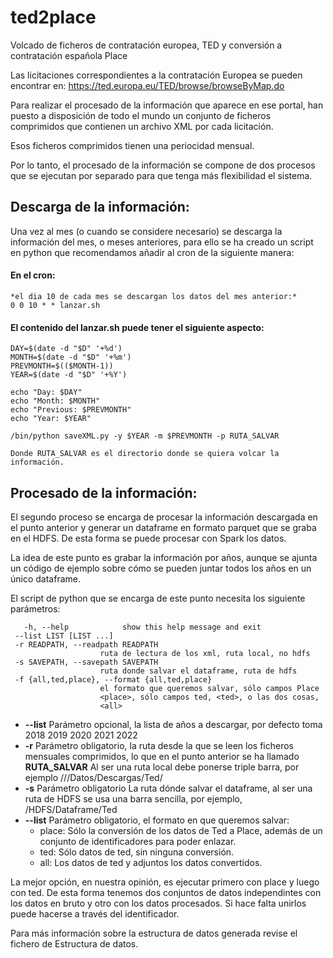 # ted2place
Volcado de ficheros de contratación europea, TED y conversión a contratación española Place

Las licitaciones correspondientes a la contratación Europea se pueden encontrar en: https://ted.europa.eu/TED/browse/browseByMap.do

Para realizar el procesado de la información que aparece en ese portal, han puesto a disposición de todo el mundo un conjunto de ficheros comprimidos que contienen un archivo XML por cada licitación.

Esos ficheros comprimidos tienen una periocidad mensual.

Por lo tanto, el procesado de la información se compone de dos procesos que se ejecutan por separado para que tenga más flexibilidad el sistema.


## Descarga de la información:

Una vez al mes (o cuando se considere necesario) se descarga la información del mes, o meses anteriores, para ello se ha creado un script  en python que recomendamos añadir al cron de la siguiente manera:

#### En el cron:

    *el dia 10 de cada mes se descargan los datos del mes anterior:*
    0 0 10 * * lanzar.sh

#### El contenido del lanzar.sh puede tener el siguiente aspecto:

    DAY=$(date -d "$D" '+%d')
    MONTH=$(date -d "$D" '+%m') 
    PREVMONTH=$(($MONTH-1))   
    YEAR=$(date -d "$D" '+%Y')

    echo "Day: $DAY"
    echo "Month: $MONTH"
    echo "Previous: $PREVMONTH"
    echo "Year: $YEAR"

    /bin/python saveXML.py -y $YEAR -m $PREVMONTH -p RUTA_SALVAR

    Donde RUTA_SALVAR es el directorio donde se quiera volcar la información.
    
    

## Procesado de la información:

El segundo proceso se encarga de procesar la información descargada en el punto anterior y generar un dataframe en formato parquet que se graba en el HDFS. De esta forma se puede procesar con Spark los datos.

La idea de este punto es grabar la información por años, aunque se ajunta un código de ejemplo sobre cómo se pueden juntar todos los años en un único dataframe.

El script de python que se encarga de este punto necesita los siguiente parámetros:

       -h, --help            show this help message and exit
     --list LIST [LIST ...]
     -r READPATH, --readpath READPATH
                        ruta de lectura de los xml, ruta local, no hdfs
     -s SAVEPATH, --savepath SAVEPATH
                        ruta donde salvar el dataframe, ruta de hdfs
     -f {all,ted,place}, --format {all,ted,place}
                        el formato que queremos salvar, sólo campos Place
                        <place>, sólo campos ted, <ted>, o las dos cosas,
                        <all>

+ **--list** Parámetro opcional, la lista de años a descargar, por defecto toma 2018 2019 2020 2021 2022
+ **-r** Parámetro obligatorio, la ruta desde la que se leen los ficheros mensuales comprimidos, lo que en el punto anterior se ha llamado **RUTA_SALVAR** Al ser una ruta local debe ponerse triple barra, por ejemplo ///Datos/Descargas/Ted/
+ **-s** Parámetro obligatorio La ruta dónde salvar el dataframe, al ser una ruta de HDFS se usa una barra sencilla, por ejemplo, /HDFS/Dataframe/Ted
+ **--list** Parámetro obligatorio, el formato en que queremos salvar:
    + place: Sólo la conversión de los datos de Ted a Place, además de un conjunto de identificadores para poder enlazar.
    + ted: Sólo datos de ted, sin ninguna conversión.
    + all: Los datos de ted y adjuntos los datos convertidos.

La mejor opción, en nuestra opinión, es ejecutar primero con place y luego con ted. De esta forma tenemos dos conjuntos de datos independintes con los datos en bruto y otro con los datos procesados. Si hace falta unirlos puede hacerse a través del identificador.

Para más información sobre la estructura de datos generada revise el fichero de Estructura de datos.

















